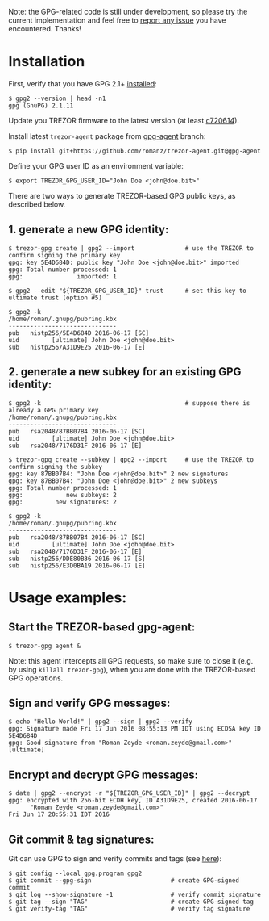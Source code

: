 Note: the GPG-related code is still under development, so please try the current implementation
and feel free to [report any issue](https://github.com/romanz/trezor-agent/issues) you have encountered.
Thanks!

# Installation

First, verify that you have GPG 2.1+ [installed](https://gist.github.com/vt0r/a2f8c0bcb1400131ff51):

```
$ gpg2 --version | head -n1
gpg (GnuPG) 2.1.11
```

Update you TREZOR firmware to the latest version (at least [c720614](https://github.com/trezor/trezor-mcu/commit/c720614f6e9b9c07f446c95bda0257980d942871)).

Install latest `trezor-agent` package from [gpg-agent](https://github.com/romanz/trezor-agent/commits/gpg-agent) branch:
```
$ pip install git+https://github.com/romanz/trezor-agent.git@gpg-agent
```

Define your GPG user ID as an environment variable:
```
$ export TREZOR_GPG_USER_ID="John Doe <john@doe.bit>"
```

There are two ways to generate TREZOR-based GPG public keys, as described below.

## 1. generate a new GPG identity:

```
$ trezor-gpg create | gpg2 --import              # use the TREZOR to confirm signing the primary key
gpg: key 5E4D684D: public key "John Doe <john@doe.bit>" imported
gpg: Total number processed: 1
gpg:               imported: 1

$ gpg2 --edit "${TREZOR_GPG_USER_ID}" trust      # set this key to ultimate trust (option #5)

$ gpg2 -k
/home/roman/.gnupg/pubring.kbx
------------------------------
pub   nistp256/5E4D684D 2016-06-17 [SC]
uid         [ultimate] John Doe <john@doe.bit>
sub   nistp256/A31D9E25 2016-06-17 [E]
```

## 2. generate a new subkey for an existing GPG identity:

```
$ gpg2 -k                                        # suppose there is already a GPG primary key
/home/roman/.gnupg/pubring.kbx
------------------------------
pub   rsa2048/87BB07B4 2016-06-17 [SC]
uid         [ultimate] John Doe <john@doe.bit>
sub   rsa2048/7176D31F 2016-06-17 [E]

$ trezor-gpg create --subkey | gpg2 --import     # use the TREZOR to confirm signing the subkey
gpg: key 87BB07B4: "John Doe <john@doe.bit>" 2 new signatures
gpg: key 87BB07B4: "John Doe <john@doe.bit>" 2 new subkeys
gpg: Total number processed: 1
gpg:            new subkeys: 2
gpg:         new signatures: 2

$ gpg2 -k
/home/roman/.gnupg/pubring.kbx
------------------------------
pub   rsa2048/87BB07B4 2016-06-17 [SC]
uid         [ultimate] John Doe <john@doe.bit>
sub   rsa2048/7176D31F 2016-06-17 [E]
sub   nistp256/DDE80B36 2016-06-17 [S]
sub   nistp256/E3D0BA19 2016-06-17 [E]
```

# Usage examples:

## Start the TREZOR-based gpg-agent:
```
$ trezor-gpg agent &
```
Note: this agent intercepts all GPG requests, so make sure to close it (e.g. by using `killall trezor-gpg`),
when you are done with the TREZOR-based GPG operations.

## Sign and verify GPG messages:
```
$ echo "Hello World!" | gpg2 --sign | gpg2 --verify
gpg: Signature made Fri 17 Jun 2016 08:55:13 PM IDT using ECDSA key ID 5E4D684D
gpg: Good signature from "Roman Zeyde <roman.zeyde@gmail.com>" [ultimate]
```
## Encrypt and decrypt GPG messages:
```
$ date | gpg2 --encrypt -r "${TREZOR_GPG_USER_ID}" | gpg2 --decrypt
gpg: encrypted with 256-bit ECDH key, ID A31D9E25, created 2016-06-17
      "Roman Zeyde <roman.zeyde@gmail.com>"
Fri Jun 17 20:55:31 IDT 2016
```

## Git commit & tag signatures:
Git can use GPG to sign and verify commits and tags (see [here](https://git-scm.com/book/en/v2/Git-Tools-Signing-Your-Work)):
```
$ git config --local gpg.program gpg2
$ git commit --gpg-sign                      # create GPG-signed commit
$ git log --show-signature -1                # verify commit signature
$ git tag --sign "TAG"                       # create GPG-signed tag
$ git verify-tag "TAG"                       # verify tag signature
```